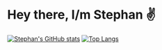 # Hey there, I/m Stephan ✌️ #
[![Stephan's GitHub stats](https://github-readme-stats.vercel.app/api?username=stfn-ko&count_private=true&show_icons=true&theme=radical)](https://github.com/stfn-ko) [![Top Langs](https://github-readme-stats.vercel.app/api/top-langs/?username=stfn-ko)](https://github.com/stfn-ko)

